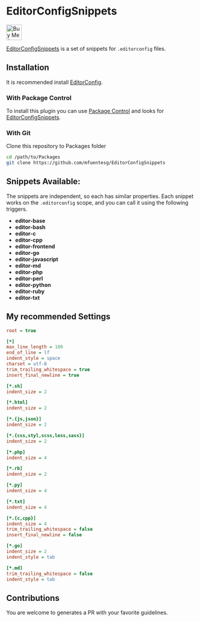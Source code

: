 # EditorConfigSnippets

<a href="https://www.buymeacoffee.com/mfuentesg" target="_blank">
   <img height="41" src="https://cdn.buymeacoffee.com/buttons/v2/default-yellow.png" alt="Buy Me A Coffee" />
</a>

[EditorConfigSnippets](https://github.com/mfuentesg/EditorConfigSnippets) is a set of snippets for `.editorconfig` files.

## Installation

It is recommended install [EditorConfig](https://packagecontrol.io/packages/EditorConfig).

### With Package Control

To install this plugin you can use [Package Control](https://packagecontrol.io) and looks for [EditorConfigSnippets](https://packagecontrol.io/packages/EditorConfigSnippets).

### With Git

Clone this repository to Packages folder

```bash
cd /path/to/Packages
git clone https://github.com/mfuentesg/EditorConfigSnippets
```

## Snippets Available:

The snippets are independent, so each has similar properties. Each snippet works on the `.editorconfig` scope, and you can call it using the following triggers.

- **editor-base**
- **editor-bash**
- **editor-c**
- **editor-cpp**
- **editor-frontend**
- **editor-go**
- **editor-javascript**
- **editor-md**
- **editor-php**
- **editor-perl**
- **editor-python**
- **editor-ruby**
- **editor-txt**

## My recommended Settings

```ini
root = true

[*]
max_line_length = 100
end_of_line = lf
indent_style = space
charset = utf-8
trim_trailing_whitespace = true
insert_final_newline = true

[*.sh]
indent_size = 2

[*.html]
indent_size = 2

[*.{js,json}]
indent_size = 2

[*.{css,styl,scss,less,sass}]
indent_size = 2

[*.php]
indent_size = 4

[*.rb]
indent_size = 2

[*.py]
indent_size = 4

[*.txt]
indent_size = 4

[*.{c,cpp}]
indent_size = 4
trim_trailing_whitespace = false
insert_final_newline = false

[*.go]
indent_size = 2
indent_style = tab

[*.md]
trim_trailing_whitespace = false
indent_style = tab

```

## Contributions

You are welcome to generates a PR with your favorite guidelines.
